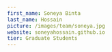 ```yaml
---
first_name: Soneya Binta
last_name: Hossain
picture: /images/team/soneya.jpg
website: soneyahossain.github.io
tier: Graduate Students
---
```

